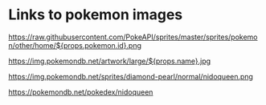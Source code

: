 # Links to pokemon images

<https://raw.githubusercontent.com/PokeAPI/sprites/master/sprites/pokemon/other/home/${props.pokemon.id}.png>

<https://img.pokemondb.net/artwork/large/${props.name}.jpg>

<https://img.pokemondb.net/sprites/diamond-pearl/normal/nidoqueen.png>

<https://pokemondb.net/pokedex/nidoqueen>
